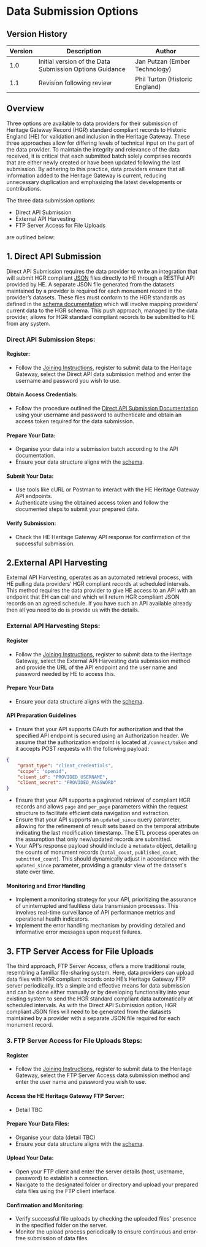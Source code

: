 # Data Submission Options

## Version History 

Version| Description | Author 
--- | --- | --- 
1.0  | Initial version of the Data Submission Options Guidance | Jan Putzan (Ember Technology)
1.1  | Revision following review | Phil Turton (Historic England)

## Overview

Three options are available to data providers for their submission of Heritage Gateway Record (HGR) standard compliant records to Historic England (HE) for validation and inclusion in the Heritage Gateway. These three approaches allow for differing levels of technical input on the part of the data provider. To maintain the integrity and relevance of the data received, it is critical that each submitted batch solely comprises records that are either newly created or have been updated following the last submission. By adhering to this practice, data providers ensure that all information added to the Heritage Gateway is current, reducing unnecessary duplication and emphasizing the latest developments or contributions.

The three data submission options:

- Direct API Submission
- External API Harvesting
- FTP Server Access for File Uploads

are outlined below:

## 1. Direct API Submission

Direct API Submission requires the data provider to write an integration that will submit HGR compliant [JSON](https://www.json.org/json-en.html) files directly to HE through a RESTFul API provided by HE. A separate JSON file generated from the datasets maintained by a provider is required for each monument record in the provider’s datasets. These files must conform to the HGR standards as defined in the [schema documentation](HeritageGatewayRecordSchemaDocumentation.md) which will involve mapping providers’ current data to the HGR schema. This push approach, managed by the data provider, allows for HGR standard compliant records to be submitted to HE from any system.

### Direct API Submission Steps:

#### Register:
+	Follow the [Joining Instructions](JoiningInstructions.md), register to submit data to the Heritage Gateway, select the Direct API data submission method and enter the username and password you wish to use.  
#### Obtain Access Credentials:
+	Follow the procedure outlined the [Direct API Submission Documentation](DirectAPISubmissionDocumentation.md) using your username and password to authenticate and obtain an access token required for the data submission.
#### Prepare Your Data:
+	Organise your data into a submission batch according to the API documentation.
+	Ensure your data structure aligns with the [schema](HeritageGatewayRecordSchemaDocumentation.md).

#### Submit Your Data:
+	Use tools like cURL or Postman to interact with the HE Heritage Gateway API endpoints.
+	Authenticate using the obtained access token and follow the documented steps to submit your prepared data.

#### Verify Submission:
+	Check the HE Heritage Gateway API response for confirmation of the successful submission.
  
## 2.External API Harvesting

External API Harvesting, operates as an automated retrieval process, with HE pulling data providers’ HGR compliant records at scheduled intervals. This method requires the data provider to give HE access to an API with an endpoint that EH can call and which will return HGR compliant JSON records on an agreed schedule. If you have such an API available already then all you need to do is provide us with the details.

### External API Harvesting Steps:

#### Register
+	Follow the [Joining Instructions](JoiningInstructions.md), register to submit data to the Heritage Gateway, select the External API Harvesting data submission method and provide the URL of the API endpoint and the user name and password needed by HE to access this.

#### Prepare Your Data
+ Ensure your data structure aligns with the [schema](HeritageGatewayRecordSchemaDocumentation.md).

#### API Preparation Guidelines
+ Ensure that your API supports OAuth for authorization and that the specified API endpoint is secured using an Authorization header. We assume that the authorization endpoint is located at `/connect/token` and it accepts POST requests with the following payload:

```json
{
    "grant_type": "client_credentials",
    "scope": "openid",
    "client_id": "PROVIDED_USERNAME",
    "client_secret": "PROVIDED_PASSWORD"
}
```
+ Ensure that your API supports a paginated retrieval of compliant HGR records and allows `page` and `per_page` parameters within the request structure to facilitate efficient data navigation and extraction.
+ Ensure that your API supports an `updated_since` query parameter, allowing for the refinement of result sets based on the temporal attribute indicating the last modification timestamp. The ETL process operates on the assumption that only new/updated records are submitted.
+ Your API's response payload should include a `metadata` object, detailing the counts of monument records (`total_count`, `published_count`, `submitted_count`). This should dynamically adjust in accordance with the `updated_since` parameter, providing a granular view of the dataset's state over time.

#### Monitoring and Error Handling
+ Implement a monitoring strategy for your API, prioritizing the assurance of uninterrupted and faultless data transmission processes. This involves real-time surveillance of API performance metrics and operational health indicators.
+ Implement the error handling mechanism by providing detailed and informative error messages upon request failures.


## 3. FTP Server Access for File Uploads

The third approach, FTP Server Access, offers a more traditional route, resembling a familiar file-sharing system. Here, data providers can upload data files with HGR compliant records onto HE’s Heritage Gateway FTP server periodically. It’s a simple and effective means for data submission and can be done either manually or by developing functionality into your existing system to send the HGR standard compliant data automatically at scheduled intervals. As with the Direct API Submission option, HGR compliant JSON files will need to be generated from the datasets maintained by a provider with a separate JSON file required for each monument record.

### 3. FTP Server Access for File Uploads Steps:

#### Register
+	Follow the [Joining Instructions](JoiningInstructions.md), register to submit data to the Heritage Gateway, select the FTP Server Access data submission method and enter the user name and password you wish to use.  

#### Access the HE Heritage Gateway FTP Server:
+	Detail TBC

#### Prepare Your Data Files:
+	Organise your data (detail TBC)
+	Ensure your data structure aligns with the [schema](HeritageGatewayRecordSchemaDocumentation.md).

#### Upload Your Data:
+	Open your FTP client and enter the server details (host, username, password) to establish a connection.
+	Navigate to the designated folder or directory and upload your prepared data files using the FTP client interface.

#### Confirmation and Monitoring:
+	Verify successful file uploads by checking the uploaded files' presence in the specified folder on the server.
+	Monitor the upload process periodically to ensure continuous and error-free submission of data files.
